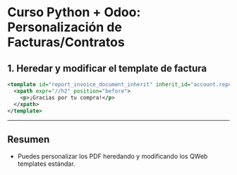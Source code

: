 # Curso Python + Odoo: Personalización de Facturas/Contratos

## 1. Heredar y modificar el template de factura

```xml
<template id="report_invoice_document_inherit" inherit_id="account.report_invoice_document">
  <xpath expr="//h2" position="before">
    <p>¡Gracias por tu compra!</p>
  </xpath>
</template>
```

---

## Resumen

- Puedes personalizar los PDF heredando y modificando los QWeb templates estándar.